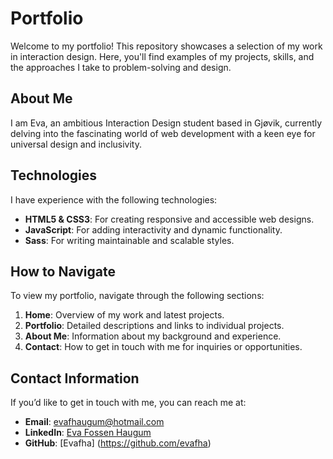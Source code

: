 # Portfolio

Welcome to my portfolio! This repository showcases a selection of my work in interaction design. Here, you'll find examples of my projects, skills, and the approaches I take to problem-solving and design.

## About Me

I am Eva, an ambitious Interaction Design student based in Gjøvik, currently delving into the fascinating world of web development with a keen eye for universal design and inclusivity.

## Technologies

I have experience with the following technologies:

- **HTML5 & CSS3**: For creating responsive and accessible web designs.
- **JavaScript**: For adding interactivity and dynamic functionality.
- **Sass**: For writing maintainable and scalable styles.

## How to Navigate

To view my portfolio, navigate through the following sections:

1. **Home**: Overview of my work and latest projects.
2. **Portfolio**: Detailed descriptions and links to individual projects.
3. **About Me**: Information about my background and experience.
4. **Contact**: How to get in touch with me for inquiries or opportunities.

## Contact Information

If you’d like to get in touch with me, you can reach me at:

- **Email**: evafhaugum@hotmail.com
- **LinkedIn**: [Eva Fossen Haugum](https://www.linkedin.com/in/eva-fossen-haugum/)
- **GitHub**: [Evafha] (https://github.com/evafha)

